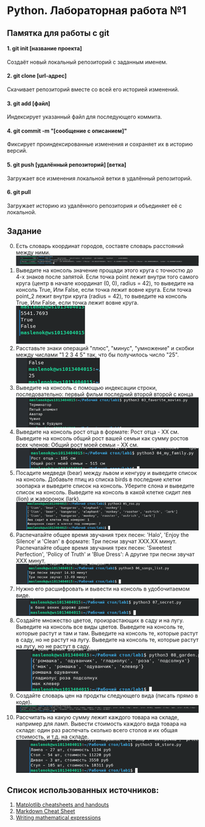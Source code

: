 # Python. Лабораторная работа №1

## Памятка для работы с git

#### 1. git init [название проекта]
Создаёт новый локальный репозиторий с заданным именем.

#### 2. git clone [url-адрес]
Скачивает репозиторий вместе со всей его историей изменений.

#### 3. git add [файл]
Индексирует указанный файл для последующего коммита.

#### 4. git commit -m "[сообщение с описанием]"
Фиксирует проиндексированные изменения и сохраняет их в историю версий.

#### 5. git push [удалённый репозиторий] [ветка]
Загружает все изменения локальной ветки в удалённый репозиторий.

#### 6. git pull
Загружает историю из удалённого репозитория и объединяет её с локальной.

## Задание

0. Есть словарь координат городов, составте словарь расстояний между ними.
   ![Screenshot_20240521_190155.png](img/Screenshot_20240521_190155.png)
1. Выведите на консоль значение прощади этого круга с точностю до 4-х знаков после запятой.
   Если точка point лежит внутри того самого круга (центр в начале координат (0, 0), radius = 42),
   то выведите на консоль True, Или False, если точка лежит вовне круга. Если точка point_2 лежит внутри круга (radius = 42), то выведите на консоль True,
   Или False, если точка лежит вовне круга.
   ![Screenshot_20240521_190330.png](img/Screenshot_20240521_190330.png)
2. Расставьте знаки операций "плюс", "минус", "умножение" и скобки
   между числами "1 2 3 4 5" так, что бы получилось число "25".
   ![Screenshot_20240521_190419.png](img/Screenshot_20240521_190419.png)
3. Выведите на консоль с помощью индексации строки, последовательно:
   первый фильм
   последний
   второй
   второй с конца
   ![Screenshot_20240521_190523.png](img/Screenshot_20240521_190523.png)
4. Выведите на консоль рост отца в формате: Рост отца - ХХ см.
   Выведите на консоль общий рост вашей семьи как сумму ростов всех членов: Общий рост моей семьи - ХХ см.
   ![Screenshot_20240521_190601.png](img/Screenshot_20240521_190601.png)
5. Посадите медведя (bear) между львом и кенгуру и выведите список на консоль.
   Добавьте птиц из списка birds в последние клетки зоопарка и выведите список на консоль.
   Уберите слона и выведите список на консоль.
   Выведите на консоль в какой клетке сидит лев (lion) и жаворонок (lark).
   ![Screenshot_20240521_190641.png](img/Screenshot_20240521_190641.png)
6. Распечатайте общее время звучания трех песен: 'Halo', 'Enjoy the Silence' и 'Clean' в формате: Три песни звучат ХХХ.XX минут.
   Распечатайте общее время звучания трех песен: 'Sweetest Perfection', 'Policy of Truth' и 'Blue Dress': А другие три песни звучат ХХХ минут.
   ![Screenshot_20240521_190724.png](img/Screenshot_20240521_190724.png)
7. Нужно его расшифровать и вывести на консоль в удобочитаемом виде.
   ![Screenshot_20240521_190808.png](img/Screenshot_20240521_190808.png)
8. Создайте множество цветов, произрастающих в саду и на лугу. Выведите на консоль все виды цветов. Выведите на консоль те, которые растут и там и там.
   Выведите на консоль те, которые растут в саду, но не растут на лугу. Выведите на консоль те, которые растут на лугу, но не растут в саду.
   ![Screenshot_20240521_190852.png](img/Screenshot_20240521_190852.png)
9. Создайте словарь цен на продкты следующего вида (писать прямо в коде).
   ![Screenshot_20240521_190956.png](img/Screenshot_20240521_190956.png)
10. Рассчитать на какую сумму лежит каждого товара на складе, например для ламп.
    Вывести стоимость каждого вида товара на складе: один раз распечать сколько всего столов и их общая стоимость, и т.д. на складе.
    ![Screenshot_20240521_191027.png](img/Screenshot_20240521_191027.png)

## Список использованных источников:

1. [Matplotlib cheatsheets and handouts](https://matplotlib.org/cheatsheets/)
2. [Markdown Cheat Sheet](https://www.markdownguide.org/cheat-sheet/)
3. [Writing mathematical expressions](https://docs.github.com/en/get-started/writing-on-github/working-with-advanced-formatting/writing-mathematical-expressions)